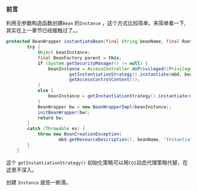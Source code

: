 ### 前言

利用无参数构造函数创建`Bean` 的`Instance` ，这个方式比较简单。来简单看一下, 其实在上一章节已经接触过了。。

```java
protected BeanWrapper instantiateBean(final String beanName, final RootBeanDefinition mbd) {
		try {
			Object beanInstance;
			final BeanFactory parent = this;
			if (System.getSecurityManager() != null) {
				beanInstance = AccessController.doPrivileged((PrivilegedAction<Object>) () ->
						getInstantiationStrategy().instantiate(mbd, beanName, parent),
						getAccessControlContext());
			}
			else {
				beanInstance = getInstantiationStrategy().instantiate(mbd, beanName, parent);
			}
			BeanWrapper bw = new BeanWrapperImpl(beanInstance);
			initBeanWrapper(bw);
			return bw;
		}
		catch (Throwable ex) {
			throw new BeanCreationException(
					mbd.getResourceDescription(), beanName, "Instantiation of bean failed", ex);
		}
	}
```

这个 `getInstantiationStrategy()` 初始化策略可以用`CGI`动态代理策略代替，在这里不深入。

创建 `Instance` 就告一断落。

